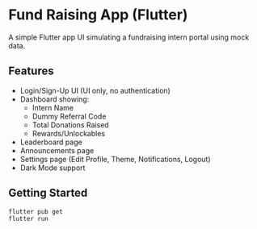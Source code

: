# Fund Raising App (Flutter)

A simple Flutter app UI simulating a fundraising intern portal using mock data.

## Features
- Login/Sign-Up UI (UI only, no authentication)
- Dashboard showing:
  - Intern Name
  - Dummy Referral Code
  - Total Donations Raised
  - Rewards/Unlockables
- Leaderboard page
- Announcements page
- Settings page (Edit Profile, Theme, Notifications, Logout)
- Dark Mode support

## Getting Started
```bash
flutter pub get
flutter run

